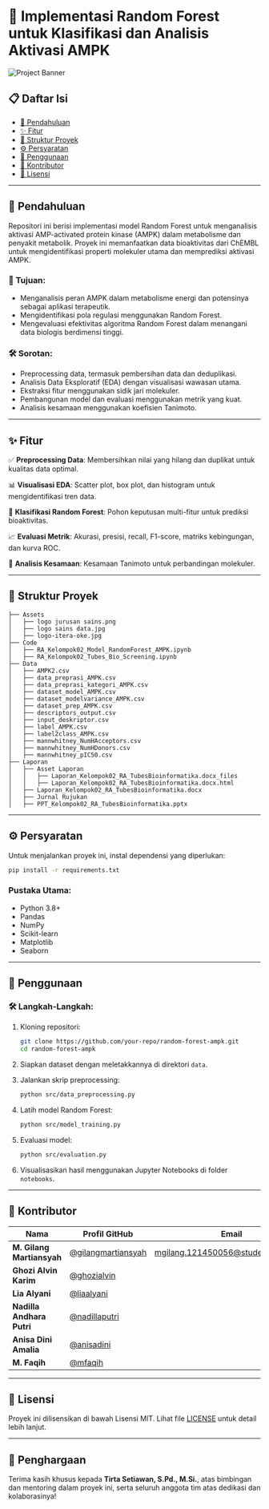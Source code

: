 # 🚀 Implementasi Random Forest untuk Klasifikasi dan Analisis Aktivasi AMPK

![Project Banner](https://via.placeholder.com/1000x300?text=Random+Forest+AMPK+Analysis)

## 📋 Daftar Isi
- [🌟 Pendahuluan](#pendahuluan)
- [✨ Fitur](#fitur)
- [📂 Struktur Proyek](#struktur-proyek)
- [⚙️ Persyaratan](#persyaratan)
- [🚀 Penggunaan](#penggunaan)
- [🤝 Kontributor](#kontributor)
- [📜 Lisensi](#lisensi)

---

## 🌟 Pendahuluan
Repositori ini berisi implementasi model Random Forest untuk menganalisis aktivasi AMP-activated protein kinase (AMPK) dalam metabolisme dan penyakit metabolik. Proyek ini memanfaatkan data bioaktivitas dari ChEMBL untuk mengidentifikasi properti molekuler utama dan memprediksi aktivasi AMPK.

### 🎯 Tujuan:
- Menganalisis peran AMPK dalam metabolisme energi dan potensinya sebagai aplikasi terapeutik.
- Mengidentifikasi pola regulasi menggunakan Random Forest.
- Mengevaluasi efektivitas algoritma Random Forest dalam menangani data biologis berdimensi tinggi.

### 🛠 Sorotan:
- Preprocessing data, termasuk pembersihan data dan deduplikasi.
- Analisis Data Eksploratif (EDA) dengan visualisasi wawasan utama.
- Ekstraksi fitur menggunakan sidik jari molekuler.
- Pembangunan model dan evaluasi menggunakan metrik yang kuat.
- Analisis kesamaan menggunakan koefisien Tanimoto.

---

## ✨ Fitur
✅ **Preprocessing Data**: Membersihkan nilai yang hilang dan duplikat untuk kualitas data optimal.

📊 **Visualisasi EDA**: Scatter plot, box plot, dan histogram untuk mengidentifikasi tren data.

🌳 **Klasifikasi Random Forest**: Pohon keputusan multi-fitur untuk prediksi bioaktivitas.

📈 **Evaluasi Metrik**: Akurasi, presisi, recall, F1-score, matriks kebingungan, dan kurva ROC.

🔬 **Analisis Kesamaan**: Kesamaan Tanimoto untuk perbandingan molekuler.

---

## 📂 Struktur Proyek
```
├── Assets
│   ├── logo jurusan sains.png
│   ├── logo sains data.jpg
│   ├── logo-itera-oke.jpg
├── Code
│   ├── RA_Kelompok02_Model_RandomForest_AMPK.ipynb
│   ├── RA_Kelompok02_Tubes_Bio_Screening.ipynb
├── Data
│   ├── AMPK2.csv
│   ├── data_preprasi_AMPK.csv
│   ├── data_preprasi_kategori_AMPK.csv
│   ├── dataset_model_AMPK.csv
│   ├── dataset_modelvariance_AMPK.csv
│   ├── dataset_prep_AMPK.csv
│   ├── descriptors_output.csv
│   ├── input_deskriptor.csv
│   ├── label_AMPK.csv
│   ├── label2class_AMPK.csv
│   ├── mannwhitney_NumHAcceptors.csv
│   ├── mannwhitney_NumHDonors.csv
│   ├── mannwhitney_pIC50.csv
├── Laporan
│   ├── Asset Laporan
│   │   ├── Laporan_Kelompok02_RA_TubesBioinformatika.docx_files
│   │   ├── Laporan_Kelompok02_RA_TubesBioinformatika.docx.html
│   ├── Laporan_Kelompok02_RA_TubesBioinformatika.docx
│   ├── Jurnal Rujukan
│   ├── PPT_Kelompok02_RA_TubesBioinformatika.pptx
```

---

## ⚙️ Persyaratan
Untuk menjalankan proyek ini, instal dependensi yang diperlukan:

```bash
pip install -r requirements.txt
```

### Pustaka Utama:
- Python 3.8+
- Pandas
- NumPy
- Scikit-learn
- Matplotlib
- Seaborn

---

## 🚀 Penggunaan

### 🛠 Langkah-Langkah:
1. Kloning repositori:
   ```bash
   git clone https://github.com/your-repo/random-forest-ampk.git
   cd random-forest-ampk
   ```

2. Siapkan dataset dengan meletakkannya di direktori `data`.

3. Jalankan skrip preprocessing:
   ```bash
   python src/data_preprocessing.py
   ```

4. Latih model Random Forest:
   ```bash
   python src/model_training.py
   ```

5. Evaluasi model:
   ```bash
   python src/evaluation.py
   ```

6. Visualisasikan hasil menggunakan Jupyter Notebooks di folder `notebooks`.

---

## 🤝 Kontributor

| Nama                     | Profil GitHub                              | Email                          |
|--------------------------|---------------------------------------------|--------------------------------|
| **M. Gilang Martiansyah** | [@gilangmartiansyah](https://github.com/gilangmartiansyah) | mgilang.121450056@student.itera.ac.id |
| **Ghozi Alvin Karim**     | [@ghozialvin](https://github.com/ghozialvin)           |                                |
| **Lia Alyani**            | [@liaalyani](https://github.com/liaalyani)             |                                |
| **Nadilla Andhara Putri** | [@nadillaputri](https://github.com/nadillaputri)       |                                |
| **Anisa Dini Amalia**     | [@anisadini](https://github.com/anisadini)             |                                |
| **M. Faqih**              | [@mfaqih](https://github.com/mfaqih)                   |                                |

---

## 📜 Lisensi

Proyek ini dilisensikan di bawah Lisensi MIT. Lihat file [LICENSE](LICENSE) untuk detail lebih lanjut.

---

## 🌟 Penghargaan
Terima kasih khusus kepada **Tirta Setiawan, S.Pd., M.Si.**, atas bimbingan dan mentoring dalam proyek ini, serta seluruh anggota tim atas dedikasi dan kolaborasinya!
